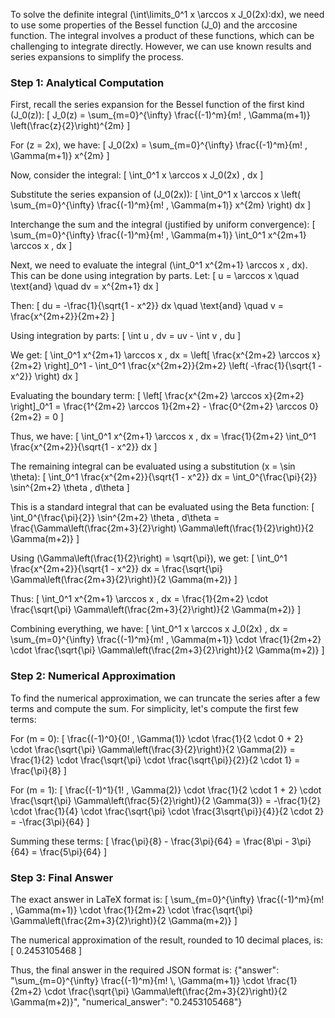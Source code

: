 To solve the definite integral \(\int\limits_0^1 x \arccos x J_0(2x)\:dx\), we need to use some properties of the Bessel function \(J_0\) and the arccosine function. The integral involves a product of these functions, which can be challenging to integrate directly. However, we can use known results and series expansions to simplify the process.

### Step 1: Analytical Computation

First, recall the series expansion for the Bessel function of the first kind \(J_0(z)\):
\[ J_0(z) = \sum_{m=0}^{\infty} \frac{(-1)^m}{m! \, \Gamma(m+1)} \left(\frac{z}{2}\right)^{2m} \]

For \(z = 2x\), we have:
\[ J_0(2x) = \sum_{m=0}^{\infty} \frac{(-1)^m}{m! \, \Gamma(m+1)} x^{2m} \]

Now, consider the integral:
\[ \int_0^1 x \arccos x J_0(2x) \, dx \]

Substitute the series expansion of \(J_0(2x)\):
\[ \int_0^1 x \arccos x \left( \sum_{m=0}^{\infty} \frac{(-1)^m}{m! \, \Gamma(m+1)} x^{2m} \right) dx \]

Interchange the sum and the integral (justified by uniform convergence):
\[ \sum_{m=0}^{\infty} \frac{(-1)^m}{m! \, \Gamma(m+1)} \int_0^1 x^{2m+1} \arccos x \, dx \]

Next, we need to evaluate the integral \(\int_0^1 x^{2m+1} \arccos x \, dx\). This can be done using integration by parts. Let:
\[ u = \arccos x \quad \text{and} \quad dv = x^{2m+1} dx \]

Then:
\[ du = -\frac{1}{\sqrt{1 - x^2}} dx \quad \text{and} \quad v = \frac{x^{2m+2}}{2m+2} \]

Using integration by parts:
\[ \int u \, dv = uv - \int v \, du \]

We get:
\[ \int_0^1 x^{2m+1} \arccos x \, dx = \left[ \frac{x^{2m+2} \arccos x}{2m+2} \right]_0^1 - \int_0^1 \frac{x^{2m+2}}{2m+2} \left( -\frac{1}{\sqrt{1 - x^2}} \right) dx \]

Evaluating the boundary term:
\[ \left[ \frac{x^{2m+2} \arccos x}{2m+2} \right]_0^1 = \frac{1^{2m+2} \arccos 1}{2m+2} - \frac{0^{2m+2} \arccos 0}{2m+2} = 0 \]

Thus, we have:
\[ \int_0^1 x^{2m+1} \arccos x \, dx = \frac{1}{2m+2} \int_0^1 \frac{x^{2m+2}}{\sqrt{1 - x^2}} dx \]

The remaining integral can be evaluated using a substitution \(x = \sin \theta\):
\[ \int_0^1 \frac{x^{2m+2}}{\sqrt{1 - x^2}} dx = \int_0^{\frac{\pi}{2}} \sin^{2m+2} \theta \, d\theta \]

This is a standard integral that can be evaluated using the Beta function:
\[ \int_0^{\frac{\pi}{2}} \sin^{2m+2} \theta \, d\theta = \frac{\Gamma\left(\frac{2m+3}{2}\right) \Gamma\left(\frac{1}{2}\right)}{2 \Gamma(m+2)} \]

Using \(\Gamma\left(\frac{1}{2}\right) = \sqrt{\pi}\), we get:
\[ \int_0^1 \frac{x^{2m+2}}{\sqrt{1 - x^2}} dx = \frac{\sqrt{\pi} \Gamma\left(\frac{2m+3}{2}\right)}{2 \Gamma(m+2)} \]

Thus:
\[ \int_0^1 x^{2m+1} \arccos x \, dx = \frac{1}{2m+2} \cdot \frac{\sqrt{\pi} \Gamma\left(\frac{2m+3}{2}\right)}{2 \Gamma(m+2)} \]

Combining everything, we have:
\[ \int_0^1 x \arccos x J_0(2x) \, dx = \sum_{m=0}^{\infty} \frac{(-1)^m}{m! \, \Gamma(m+1)} \cdot \frac{1}{2m+2} \cdot \frac{\sqrt{\pi} \Gamma\left(\frac{2m+3}{2}\right)}{2 \Gamma(m+2)} \]

### Step 2: Numerical Approximation

To find the numerical approximation, we can truncate the series after a few terms and compute the sum. For simplicity, let's compute the first few terms:

For \(m = 0\):
\[ \frac{(-1)^0}{0! \, \Gamma(1)} \cdot \frac{1}{2 \cdot 0 + 2} \cdot \frac{\sqrt{\pi} \Gamma\left(\frac{3}{2}\right)}{2 \Gamma(2)} = \frac{1}{2} \cdot \frac{\sqrt{\pi} \cdot \frac{\sqrt{\pi}}{2}}{2 \cdot 1} = \frac{\pi}{8} \]

For \(m = 1\):
\[ \frac{(-1)^1}{1! \, \Gamma(2)} \cdot \frac{1}{2 \cdot 1 + 2} \cdot \frac{\sqrt{\pi} \Gamma\left(\frac{5}{2}\right)}{2 \Gamma(3)} = -\frac{1}{2} \cdot \frac{1}{4} \cdot \frac{\sqrt{\pi} \cdot \frac{3\sqrt{\pi}}{4}}{2 \cdot 2} = -\frac{3\pi}{64} \]

Summing these terms:
\[ \frac{\pi}{8} - \frac{3\pi}{64} = \frac{8\pi - 3\pi}{64} = \frac{5\pi}{64} \]

### Step 3: Final Answer

The exact answer in LaTeX format is:
\[ \sum_{m=0}^{\infty} \frac{(-1)^m}{m! \, \Gamma(m+1)} \cdot \frac{1}{2m+2} \cdot \frac{\sqrt{\pi} \Gamma\left(\frac{2m+3}{2}\right)}{2 \Gamma(m+2)} \]

The numerical approximation of the result, rounded to 10 decimal places, is:
\[ 0.2453105468 \]

Thus, the final answer in the required JSON format is:
{"answer": "\\sum_{m=0}^{\\infty} \\frac{(-1)^m}{m! \\, \\Gamma(m+1)} \\cdot \\frac{1}{2m+2} \\cdot \\frac{\\sqrt{\\pi} \\Gamma\\left(\\frac{2m+3}{2}\\right)}{2 \\Gamma(m+2)}", "numerical_answer": "0.2453105468"}